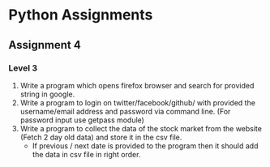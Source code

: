 # Python Assignments

## Assignment 4

### Level 3

1. Write a program which opens firefox browser and search for provided string in google.
2. Write a program to login on twitter/facebook/github/ with provided the username/email address and password via command line. (For password input use getpass module)
3. Write a program to collect the data of the stock market from the website (Fetch 2 day old data) and store it in the csv file.
    * If previous / next date is provided to the program then it should add the data in csv file in right order.

